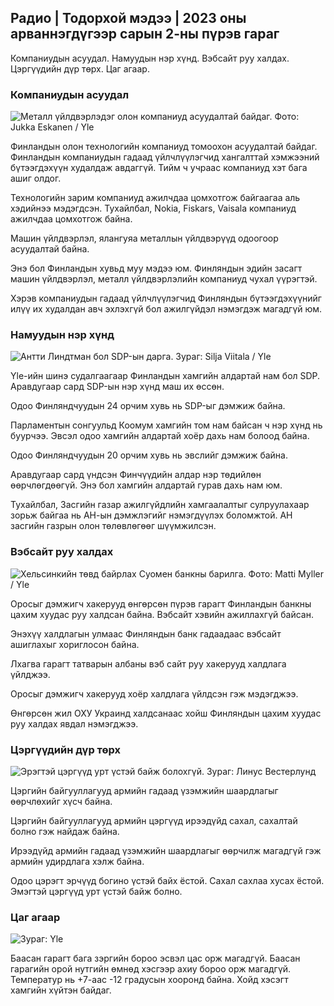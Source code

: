 ## Радио \| Тодорхой мэдээ \| 2023 оны арваннэгдүгээр сарын 2-ны пүрэв гараг

Компаниудын асуудал. Намуудын нэр хүнд. Вэбсайт руу халдах. Цэргүүдийн дүр төрх. Цаг агаар.

### Компаниудын асуудал

![Металл үйлдвэрлэдэг олон компаниуд асуудалтай байдаг. Фото: Jukka Eskanen / Yle](https://images.cdn.yle.fi/image/upload/c_crop,h_2268,w_4031,x_0,y_410/ar_1.7777777777777777,c_fill,g_faces,h_pr_610/d.q_auto:eco/f_auto/fl_lossy/v1698216498/39-11907536538b9d499762)

Финландын олон технологийн компаниуд томоохон асуудалтай байдаг. Финландын компаниудын гадаад үйлчлүүлэгчид хангалттай хэмжээний бүтээгдэхүүн худалдаж авдаггүй. Тийм ч учраас компаниуд хэт бага ашиг олдог.

Технологийн зарим компаниуд ажилчдаа цомхотгож байгаагаа аль хэдийнээ мэдэгдсэн. Тухайлбал, Nokia, Fiskars, Vaisala компаниуд ажилчдаа цомхотгож байна.

Машин үйлдвэрлэл, ялангуяа металлын үйлдвэрүүд одоогоор асуудалтай байна.

Энэ бол Финландын хувьд муу мэдээ юм. Финляндын эдийн засагт машин үйлдвэрлэл, металл үйлдвэрлэлийн компаниуд чухал үүрэгтэй.

Хэрэв компаниудын гадаад үйлчлүүлэгчид Финляндын бүтээгдэхүүнийг илүү их худалдан авч эхлэхгүй бол ажилгүйдэл нэмэгдэж магадгүй юм.

### Намуудын нэр хүнд

![Антти Линдтман бол SDP-ын дарга. Зураг: Silja Viitala / Yle](https://images.cdn.yle.fi/image/upload/c_crop,h_2241,w_3984,x_0,y_0/ar_1.7777777777777777,c_fill,g_faces,h_6710/pr.q_auto:eco/f_auto/fl_lossy/v1696930784/39-118400565251b6be058f)

Yle-ийн шинэ судалгаагаар Финландын хамгийн алдартай нам бол SDP. Аравдугаар сард SDP-ын нэр хүнд маш их өссөн.

Одоо Финляндчуудын 24 орчим хувь нь SDP-ыг дэмжиж байна.

Парламентын сонгуульд Коомум хамгийн том нам байсан ч нэр хүнд нь буурчээ. Эвсэл одоо хамгийн алдартай хоёр дахь нам болоод байна.

Одоо Финляндчуудын 20 орчим хувь нь эвслийг дэмжиж байна.

Аравдугаар сард үндсэн Финчүүдийн алдар нэр төдийлөн өөрчлөгдөөгүй. Энэ бол хамгийн алдартай гурав дахь нам юм.

Тухайлбал, Засгийн газар ажилгүйдлийн хамгаалалтыг сулруулахаар зорьж байгаа нь АН-ын дэмжлэгийг нэмэгдүүлэх боломжтой. АН засгийн газрын олон төлөвлөгөөг шүүмжилсэн.

### Вэбсайт руу халдах

![Хельсинкийн төвд байрлах Суомен банкны барилга. Фото: Matti Myller / Yle ](https://images.cdn.yle.fi/image/upload/c_crop,h_1391,w_2472,x_0,y_112/ar_1.7777777777777777,c_fill,g_faces,w_02/d_02/dq_auto:eco/f_auto/fl_lossy/v1587997073/39-6686595ea6e8fc70cab)

Оросыг дэмжигч хакерууд өнгөрсөн пүрэв гарагт Финландын банкны цахим хуудас руу халдсан байна. Вэбсайт хэвийн ажиллахгүй байсан.

Энэхүү халдлагын улмаас Финляндын банк гадаадаас вэбсайт ашиглахыг хориглосон байна.

Лхагва гарагт татварын албаны вэб сайт руу хакерууд халдлага үйлджээ.

Оросыг дэмжигч хакерууд хоёр халдлага үйлдсэн гэж мэдэгджээ.

Өнгөрсөн жил ОХУ Украинд халдсанаас хойш Финляндын цахим хуудас руу халдах явдал нэмэгджээ.

### Цэргүүдийн дүр төрх

![Эрэгтэй цэргүүд урт үстэй байж болохгүй. Зураг: Линус Вестерлунд](https://images.cdn.yle.fi/image/upload/c_crop,h_3375,w_6000,x_0,y_522/ar_1.7777777777777777,c_fill,g_faces,h_6710/pr_w,eco/f_auto/fl_lossy/v1688460639/39-113784464a3db01e8a65)

Цэргийн байгууллагууд армийн гадаад үзэмжийн шаардлагыг өөрчлөхийг хүсч байна.

Цэргийн байгууллагууд армийн цэргүүд ирээдүйд сахал, сахалтай болно гэж найдаж байна.

Ирээдүйд армийн гадаад үзэмжийн шаардлагыг өөрчилж магадгүй гэж армийн удирдлага хэлж байна.

Одоо цэрэгт эрчүүд богино үстэй байх ёстой. Сахал сахлаа хусах ёстой. Эмэгтэй цэргүүд урт үстэй байж болно.

### Цаг агаар

![ Зураг: Yle](https://images.cdn.yle.fi/image/upload/c_crop,h_1080,w_1919,x_0,y_0/ar_1.7777777777777777,c_fill,g_faces,h_675,w_1200/d_prq.au:eco/f_auto/fl_lossy/v1698940434/39-11951316543c5fbc620f)

Баасан гарагт бага зэргийн бороо эсвэл цас орж магадгүй. Баасан гарагийн орой нутгийн өмнөд хэсгээр ахиу бороо орж магадгүй. Температур нь +7-аас -12 градусын хооронд байна. Хойд хэсэгт хамгийн хүйтэн байдаг.